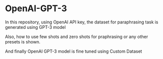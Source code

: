 # OpenAI-GPT-3

In this repository, using OpenAI API key, the  dataset for paraphrasing task is generated using GPT-3 model

Also, how to use few shots and zero shots  for praphrasing or any other presets is shown.

And finally OpenAI GPT-3 model is fine tuned using Custom Dataset
